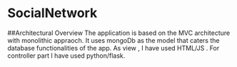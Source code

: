 # SocialNetwork
##Architectural Overview
The application is based on the MVC architecture with monolithic appraoch.
It uses mongoDb as the model that caters the database functionalities of the app. As 
view , I have used HTML/JS . For controller part I have used python/flask.

